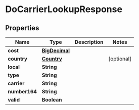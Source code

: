 
# DoCarrierLookupResponse

## Properties
Name | Type | Description | Notes
------------ | ------------- | ------------- | -------------
**cost** | [**BigDecimal**](BigDecimal.md) |  | 
**country** | [**Country**](Country.md) |  |  [optional]
**local** | **String** |  | 
**type** | **String** |  | 
**carrier** | **String** |  | 
**number164** | **String** |  | 
**valid** | **Boolean** |  | 



